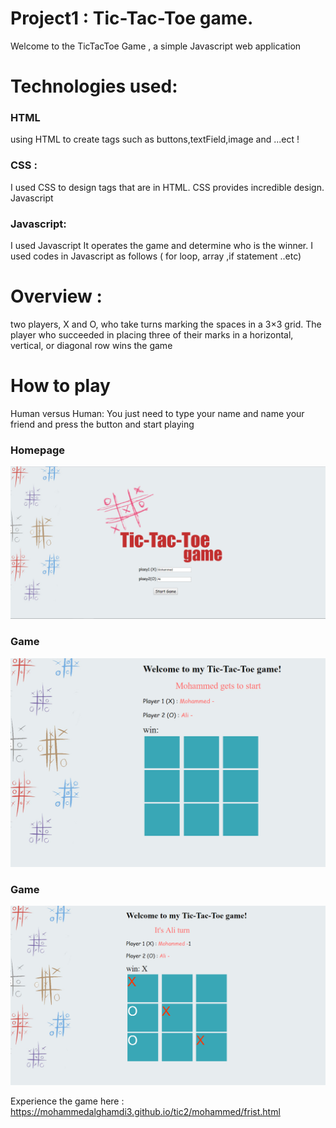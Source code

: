 # Project1 : Tic-Tac-Toe game.
Welcome to the TicTacToe Game , a simple Javascript web application

# Technologies used:
### HTML
using HTML to create tags such as buttons,textField,image and ...ect ! 
### CSS :
I used CSS to design tags that are in HTML. CSS provides incredible design.
Javascript

### Javascript: 
I used Javascript It operates the game and determine who is the winner. I used codes in Javascript as follows ( for loop, array ,if statement ..etc)

# Overview : 
two players, X and O, who take turns marking the spaces in a 3×3 grid. The player who succeeded in placing three of their marks in a horizontal, vertical, or diagonal row wins the game

# How to play
Human versus Human:
You just need to type your name and name your friend and press the button and start playing


### Homepage
![](./Screenshots/1.jpg)

### Game
![](./Screenshots/2.jpg)

### Game
![](./Screenshots/3.jpg)



Experience the game here : https://mohammedalghamdi3.github.io/tic2/mohammed/frist.html
